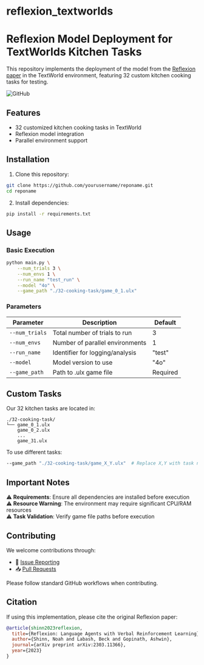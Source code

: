# reflexion_textworlds


# Reflexion Model Deployment for TextWorlds Kitchen Tasks

This repository implements the deployment of the model from the [Reflexion paper](https://arxiv.org/abs/2303.11366) in the TextWorld environment, featuring 32 custom kitchen cooking tasks for testing.

![GitHub](https://img.shields.io/github/license/yourusername/reponame?color=blue)  <!-- Replace with actual badges -->

## Features
- 32 customized kitchen cooking tasks in TextWorld
- Reflexion model integration
- Parallel environment support

## Installation

1. Clone this repository:
```bash
git clone https://github.com/yourusername/reponame.git
cd reponame
```

2. Install dependencies:
```bash
pip install -r requirements.txt
```

## Usage

### Basic Execution
```bash
python main.py \
    --num_trials 3 \
    --num_envs 1 \
    --run_name "test_run" \
    --model "4o" \
    --game_path "./32-cooking-task/game_0_1.ulx"
```

### Parameters
| Parameter    | Description                          | Default  |
|--------------|--------------------------------------|----------|
| `--num_trials` | Total number of trials to run        | 3        |
| `--num_envs`   | Number of parallel environments      | 1        |
| `--run_name`    | Identifier for logging/analysis      | "test"   |
| `--model`       | Model version to use                 | "4o"     |
| `--game_path`   | Path to .ulx game file               | Required |

## Custom Tasks
Our 32 kitchen tasks are located in:
```
./32-cooking-task/
└── game_0_1.ulx
    game_0_2.ulx
    ...
    game_31.ulx
```

To use different tasks:
```bash
--game_path "./32-cooking-task/game_X_Y.ulx"  # Replace X,Y with task numbers
```

## Important Notes
⚠️ **Requirements**: Ensure all dependencies are installed before execution  
⚠️ **Resource Warning**: The environment may require significant CPU/RAM resources  
⚠️ **Task Validation**: Verify game file paths before execution

## Contributing
We welcome contributions through:
- 🐛 [Issue Reporting](https://github.com/yourusername/reponame/issues)
- 📥 [Pull Requests](https://github.com/yourusername/reponame/pulls)

Please follow standard GitHub workflows when contributing.

## Citation
If using this implementation, please cite the original Reflexion paper:
```bibtex
@article{shinn2023reflexion,
  title={Reflexion: Language Agents with Verbal Reinforcement Learning},
  author={Shinn, Noah and Labash, Beck and Gopinath, Ashwin},
  journal={arXiv preprint arXiv:2303.11366},
  year={2023}
}

